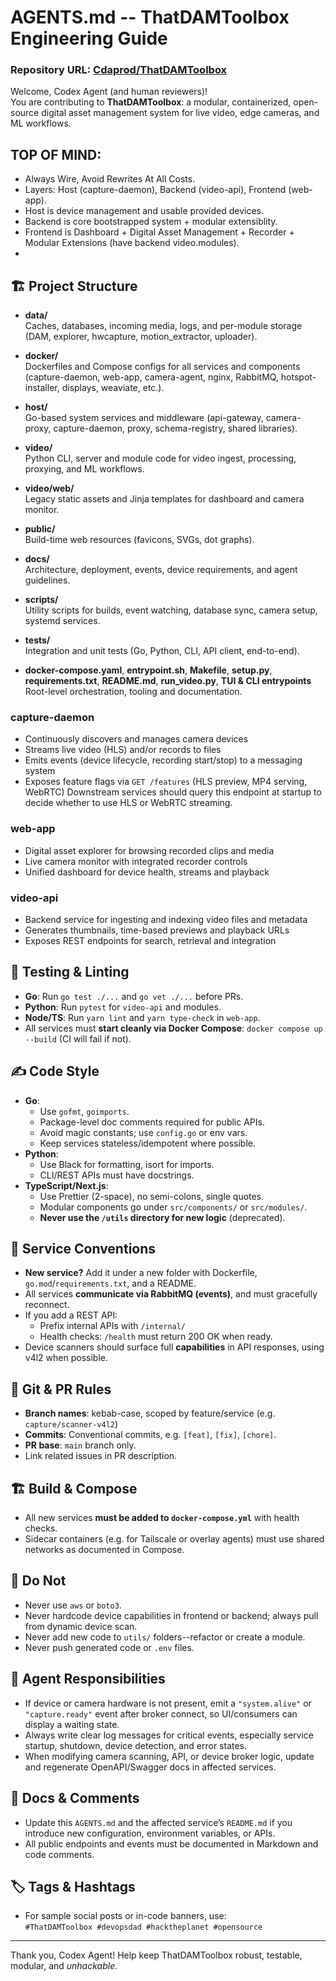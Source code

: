 # AGENTS.md -- ThatDAMToolbox Engineering Guide

### Repository URL: [Cdaprod/ThatDAMToolbox](github.com/Cdaprod/ThatDAMToolbox)

Welcome, Codex Agent (and human reviewers)!  
You are contributing to **ThatDAMToolbox**: a modular, containerized, open-source digital asset management system for live video, edge cameras, and ML workflows.

## TOP OF MIND:

- Always Wire, Avoid Rewrites At All Costs.
- Layers: Host (capture-daemon), Backend (video-api), Frontend (web-app).
- Host is device management and usable provided devices.
- Backend is core bootstrapped system + modular extensiblity.
- Frontend is Dashboard + Digital Asset Management + Recorder + Modular Extensions (have backend video.modules).
-

## 🏗️ Project Structure

- **data/**  
  Caches, databases, incoming media, logs, and per-module storage (DAM, explorer, hwcapture, motion_extractor, uploader).

- **docker/**  
  Dockerfiles and Compose configs for all services and components (capture-daemon, web-app, camera-agent, nginx, RabbitMQ, hotspot-installer, displays, weaviate, etc.).

- **host/**  
  Go-based system services and middleware (api-gateway, camera-proxy, capture-daemon, proxy, schema-registry, shared libraries).

- **video/**  
  Python CLI, server and module code for video ingest, processing, proxying, and ML workflows.

- **video/web/**  
  Legacy static assets and Jinja templates for dashboard and camera monitor.

- **public/**  
  Build-time web resources (favicons, SVGs, dot graphs).

- **docs/**  
  Architecture, deployment, events, device requirements, and agent guidelines.

- **scripts/**  
  Utility scripts for builds, event watching, database sync, camera setup, systemd services.

- **tests/**  
  Integration and unit tests (Go, Python, CLI, API client, end-to-end).

- **docker-compose.yaml**, **entrypoint.sh**, **Makefile**, **setup.py**, **requirements.txt**, **README.md**, **run_video.py**, **TUI & CLI entrypoints**  
  Root-level orchestration, tooling and documentation.

### capture-daemon

- Continuously discovers and manages camera devices
- Streams live video (HLS) and/or records to files
- Emits events (device lifecycle, recording start/stop) to a messaging system
- Exposes feature flags via `GET /features` (HLS preview, MP4 serving, WebRTC)
  Downstream services should query this endpoint at startup to decide whether to use
  HLS or WebRTC streaming.

### web-app

- Digital asset explorer for browsing recorded clips and media
- Live camera monitor with integrated recorder controls
- Unified dashboard for device health, streams and playback

### video-api

- Backend service for ingesting and indexing video files and metadata
- Generates thumbnails, time-based previews and playback URLs
- Exposes REST endpoints for search, retrieval and integration

## 🧪 Testing & Linting

- **Go**: Run `go test ./...` and `go vet ./...` before PRs.
- **Python**: Run `pytest` for `video-api` and modules.
- **Node/TS**: Run `yarn lint` and `yarn type-check` in `web-app`.
- All services must **start cleanly via Docker Compose**: `docker compose up --build` (CI will fail if not).

## ✍️ Code Style

- **Go**:
  - Use `gofmt`, `goimports`.
  - Package-level doc comments required for public APIs.
  - Avoid magic constants; use `config.go` or env vars.
  - Keep services stateless/idempotent where possible.
- **Python**:
  - Use Black for formatting, isort for imports.
  - CLI/REST APIs must have docstrings.
- **TypeScript/Next.js**:
  - Use Prettier (2-space), no semi-colons, single quotes.
  - Modular components go under `src/components/` or `src/modules/`.
  - **Never use the `/utils` directory for new logic** (deprecated).

## 🧩 Service Conventions

- **New service?** Add it under a new folder with Dockerfile, `go.mod`/`requirements.txt`, and a README.
- All services **communicate via RabbitMQ (events)**, and must gracefully reconnect.
- If you add a REST API:
  - Prefix internal APIs with `/internal/`
  - Health checks: `/health` must return 200 OK when ready.
- Device scanners should surface full **capabilities** in API responses, using v4l2 when possible.

## 🚦 Git & PR Rules

- **Branch names**: kebab-case, scoped by feature/service (e.g. `capture/scanner-v4l2`)
- **Commits**: Conventional commits, e.g. `[feat]`, `[fix]`, `[chore]`.
- **PR base**: `main` branch only.
- Link related issues in PR description.

## 🏗️ Build & Compose

- All new services **must be added to `docker-compose.yml`** with health checks.
- Sidecar containers (e.g. for Tailscale or overlay agents) must use shared networks as documented in Compose.

## 🚫 Do Not

- Never use `aws` or `boto3`.
- Never hardcode device capabilities in frontend or backend; always pull from dynamic device scan.
- Never add new code to `utils/` folders--refactor or create a module.
- Never push generated code or `.env` files.

## 🤖 Agent Responsibilities

- If device or camera hardware is not present, emit a `"system.alive"` or `"capture.ready"` event after broker connect, so UI/consumers can display a waiting state.
- Always write clear log messages for critical events, especially service startup, shutdown, device detection, and error states.
- When modifying camera scanning, API, or device broker logic, update and regenerate OpenAPI/Swagger docs in affected services.

## 📝 Docs & Comments

- Update this `AGENTS.md` and the affected service’s `README.md` if you introduce new configuration, environment variables, or APIs.
- All public endpoints and events must be documented in Markdown and code comments.

## 🏷️ Tags & Hashtags

- For sample social posts or in-code banners, use:  
  `#ThatDAMToolbox #devopsdad #hacktheplanet #opensource`

---

Thank you, Codex Agent! Help keep ThatDAMToolbox robust, testable, modular, and _unhackable_.
